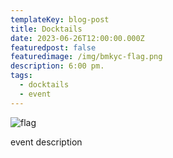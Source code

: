 ```yaml
---
templateKey: blog-post
title: Docktails
date: 2023-06-26T12:00:00.000Z
featuredpost: false
featuredimage: /img/bmkyc-flag.png
description: 6:00 pm.
tags:
  - docktails
  - event
---
```

![flag](/img/bmkyc-flag.png)

event description
